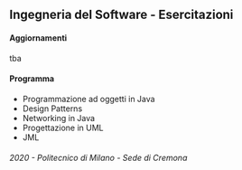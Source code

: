 ## Ingegneria del Software - Esercitazioni

#### Aggiornamenti

tba

#### Programma

- Programmazione ad oggetti in Java
- Design Patterns
- Networking in Java
- Progettazione in UML
- JML

###### 2020 - Politecnico di Milano - Sede di Cremona
